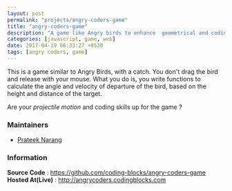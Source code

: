 ```yaml
---
layout: post
permalink: "projects/angry-coders-game"
title: "angry-coders-game"
description: "A game like Angry birds to enhance  geometrical and coding skills"
categories: [javascript, game, web]
date: 2017-04-19 06:33:27 +0530
tags: [angry coders, game]
---
```


This is a game similar to Angry Birds, with a catch. You don't drag the bird
and release with your mouse. What you do is, you write functions to calculate
the angle and velocity of departure of the bird, based on the height and
distance of the target.

Are your _projectile motion_ and coding skills up for the game ?

### Maintainers

 - [Prateek Narang](http://github.com/prateek27)


### Information

**Source Code** : <https://github.com/coding-blocks/angry-coders-game>
**Hosted At(Live)** : <http://angrycoders.codingblocks.com>

